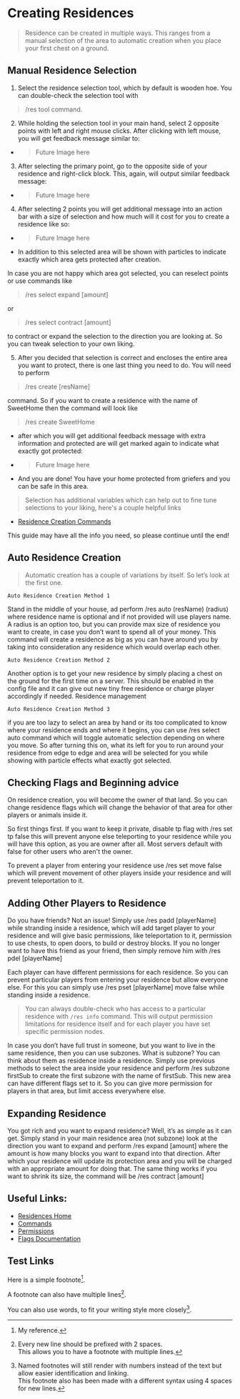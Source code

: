 # Creating Residences

> Residence can be created in multiple ways. This ranges from a manual selection of the area to automatic creation when you place your first chest on a ground.

## Manual Residence Selection

1. Select the residence selection tool, which by default is wooden hoe. You can double-check the selection tool with 
> /res tool 
command. 

2. While holding the selection tool in your main hand, select 2 opposite points with left and right mouse clicks. After clicking with left mouse, you will get feedback message similar to:
  * > Future Image here

3. After selecting the primary point, go to the opposite side of your residence and right-click block. This, again, will output similar feedback message:
  * > Future Image here

4. After selecting 2 points you will get additional message into an action bar with a size of selection and how much will it cost for you to create a residence like so:
  * > Future Image here
  * In addition to this selected area will be shown with particles to indicate exactly which area gets protected after creation. 

 In case you are not happy which area got selected, you can reselect points or use commands like
 > /res select expand [amount] 

 or 

 > /res select contract [amount] 

 to contract or expand the selection to the direction you are looking at. So you can tweak selection to your own liking. 

5. After you decided that selection is correct and encloses the entire area you want to protect, there is one last thing you need to do. You will need to perform 
 > /res create [resName] 

 command. So if you want to create a residence with the name of SweetHome then the command will look like 
 > /res create SweetHome 

   * after which you will get additional feedback message with extra information and protected are will get marked again to indicate what exactly got  protected:
  * > Future Image here

* And you are done! You have your home protected from griefers and you can be safe in this area.

> Selection has additional variables which can help out to fine tune selections to your liking, here's a couple helpful links
  * [Residence Creation Commands](/Commands.md#creation-commands)

This guide may have all the info you need, so please continue until the end!

## Auto Residence Creation
> Automatic creation has a couple of variations by itself. So let’s look at the first one. 

`Auto Residence Creation Method 1`

Stand in the middle of your house, ad perform /res auto (resName) (radius) where residence name is optional and if not provided will use players name. A radius is an option too, but you can provide max size of residence you want to create, in case you don’t want to spend all of your money. This command will create a residence as big as you can have around you by taking into consideration any residence which would overlap each other. 

`Auto Residence Creation Method 2`

Another option is to get your new residence by simply placing a chest on the ground for the first time on a server. This should be enabled in the config file and it can give out new tiny free residence or charge player accordingly if needed.
Residence management

`Auto Residence Creation Method 3`

if you are too lazy to select an area by hand or its too complicated to know where your residence ends and where it begins, you can use /res select auto command which will toggle automatic selection depending on where you move. So after turning this on, what its left for you to run around your residence from edge to edge and area will be selected for you while showing with particle effects what exactly got selected. 

## Checking Flags and Beginning advice

On residence creation, you will become the owner of that land. So you can change residence flags which will change the behavior of that area for other players or animals inside it.

So first things first. If you want to keep it private, disable tp flag with /res set tp false this will prevent anyone else teleporting to your residence while you will have this option, as you are owner after all. Most servers default with false for other users who aren't the owner.

To prevent a player from entering your residence use /res set move false which will prevent movement of other players inside your residence and will prevent teleportation to it.

## Adding Other Players to Residence

Do you have friends? Not an issue! Simply use /res padd [playerName] while stranding inside a residence, which will add target player to your residence and will give basic permissions, like teleportation to it, permission to use chests, to open doors, to build or destroy blocks. If you no longer want to have this friend as your friend, then simply remove him with /res pdel [playerName] 

Each player can have different permissions for each residence. So you can prevent particular players from entering your residence but allow everyone else. For this you can simply use /res pset [playerName] move false while standing inside a residence.

> You can always double-check who has access to a particular residence with `/res info` command. This will output permission limitations for residence itself and for each player you have set specific permission nodes. 

In case you don’t have full trust in someone, but you want to live in the same residence, then you can use subzones. What is subzone? You can think about them as residence inside a residence. Simply use previous methods to select the area inside your residence and perform /res subzone firstSub to create the first subzone with the name of firstSub. This new area can have different flags set to it. So you can give more permission for players in that area, but limit access everywhere else.

## Expanding Residence

You got rich and you want to expand residence? Well, it’s as simple as it can get. Simply stand in your main residence area (not subzone) look at the direction you want to expand and perform /res expand [amount] where the amount is how many blocks you want to expand into that direction. After which your residence will update its protection area and you will be charged with an appropriate amount for doing that. The same thing works if you want to shrink its size, the command will be /res contract [amount]

## Useful Links:
* [Residences Home](/README.md)
* [Commands](/Commands.md)
* [Permissions](/Permissions.md)
* [Flags Documentation](/Flags-Documentation.md)

## Test Links
Here is a simple footnote[^1].

A footnote can also have multiple lines[^2].  

You can also use words, to fit your writing style more closely[^note].

[^1]: My reference.
[^2]: Every new line should be prefixed with 2 spaces.  
  This allows you to have a footnote with multiple lines.
[^note]:
    Named footnotes will still render with numbers instead of the text but allow easier identification and linking.  
    This footnote also has been made with a different syntax using 4 spaces for new lines.
